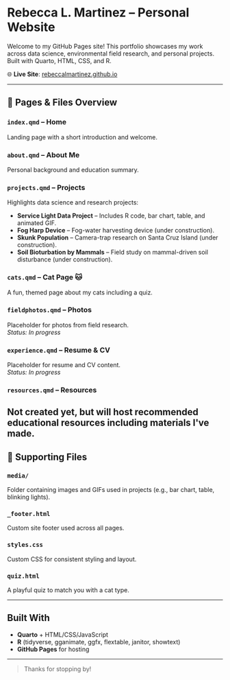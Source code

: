 # Rebecca L. Martinez – Personal Website

Welcome to my GitHub Pages site! This portfolio showcases my work across data science, environmental field research, and personal projects. Built with Quarto, HTML, CSS, and R.

🌐 **Live Site**: [rebeccalmartinez.github.io](https://rebeccalmartinez.github.io/personal_website)

---


## 📄 Pages & Files Overview

### `index.qmd` – Home  
Landing page with a short introduction and welcome.

### `about.qmd` – About Me  
Personal background and education summary.

### `projects.qmd` – Projects  
Highlights data science and research projects:

- **Service Light Data Project** – Includes R code, bar chart, table, and animated GIF.  
- **Fog Harp Device** – Fog-water harvesting device (under construction).  
- **Skunk Population** – Camera-trap research on Santa Cruz Island (under construction).  
- **Soil Bioturbation by Mammals** – Field study on mammal-driven soil disturbance (under construction).

### `cats.qmd` – Cat Page 🐱  
A fun, themed page about my cats including a quiz.

### `fieldphotos.qmd` – Photos  
Placeholder for photos from field research.  
_Status: In progress_

### `experience.qmd` – Resume & CV  
Placeholder for resume and CV content.  
_Status: In progress_

### `resources.qmd` – Resources 
Not created yet, but will host recommended educational resources including materials I've made.
---

## 🧩 Supporting Files

### `media/`  
Folder containing images and GIFs used in projects (e.g., bar chart, table, blinking lights).

### `_footer.html`  
Custom site footer used across all pages.

### `styles.css`  
Custom CSS for consistent styling and layout.

### `quiz.html` 
A playful quiz to match you with a cat type.

---

## Built With

- **Quarto** + HTML/CSS/JavaScript
- **R** (tidyverse, gganimate, ggfx, flextable, janitor, showtext)
- **GitHub Pages** for hosting

---

> Thanks for stopping by!